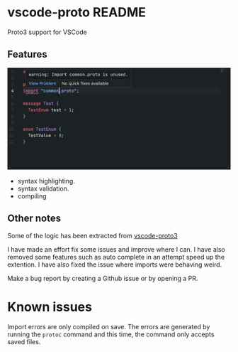 # vscode-proto README

Proto3 support for VSCode

## Features

![name](images/extention-show.gif)

- syntax highlighting.
- syntax validation.
- compiling

## Other notes

Some of the logic has been extracted from [vscode-proto3](https://github.com/zxh0/vscode-proto3/blob/master/package.json)

I have made an effort fix some issues and improve where I can. I have also removed some features such as auto complete in an attempt speed up the extention. I have also fixed the issue where imports were behaving weird.

Make a bug report by creating a Github issue or by opening a PR.

# Known issues
Import errors are only compiled on save. The errors are generated by running the `protoc` command and this time, the command only accepts saved files.